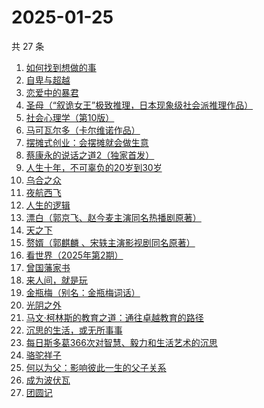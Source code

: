 # 2025-01-25

共 27 条

<!-- BEGIN WEREAD -->
<!-- 最后更新时间 2025-01-25 13:07:38 +0800 -->
1. [如何找到想做的事](https://weread.qq.com/web/bookDetail/71a32fb0813ab8de8g019cc9)
1. [自卑与超越](https://weread.qq.com/web/bookDetail/be932230813ab9941g010d2f)
1. [恋爱中的暴君](https://weread.qq.com/web/bookDetail/30032cf0813ab9974g013680)
1. [圣母（“叙诡女王”极致推理，日本现象级社会派推理作品）](https://weread.qq.com/web/bookDetail/4f7320f0717f541a4f7ae8e)
1. [社会心理学（第10版）](https://weread.qq.com/web/bookDetail/6c9327d0813ab99feg01860a)
1. [马可瓦尔多（卡尔维诺作品）](https://weread.qq.com/web/bookDetail/3c632a40723f428b3c6e85b)
1. [摆摊式创业：会摆摊就会做生意](https://weread.qq.com/web/bookDetail/d1f32840813ab99d2g012788)
1. [蔡康永的说话之道2（独家首发）](https://weread.qq.com/web/bookDetail/73e32e9056615073ed7d3fe)
1. [人生十年，不可辜负的20岁到30岁](https://weread.qq.com/web/bookDetail/23132c00813ab7af8g015e43)
1. [乌合之众](https://weread.qq.com/web/bookDetail/d1732010813ab983cg012120)
1. [夜航西飞](https://weread.qq.com/web/bookDetail/f8d326c071a7542af8dc0e6)
1. [人生的逻辑](https://weread.qq.com/web/bookDetail/3e232ca0813ab99aeg018082)
1. [漂白（郭京飞、赵今麦主演同名热播剧原著）](https://weread.qq.com/web/bookDetail/f0332010813ab7169g0155ca)
1. [天之下](https://weread.qq.com/web/bookDetail/4de326a0721770aa4de95f4)
1. [赘婿（郭麒麟 、宋轶主演影视剧同名原著）](https://weread.qq.com/web/bookDetail/15032af05753441501f9930)
1. [看世界（2025年第2期）](https://weread.qq.com/web/bookDetail/c8932b80813ab9a3bg012628)
1. [曾国藩家书](https://weread.qq.com/web/bookDetail/296325e052cedf2969761f3)
1. [来人间，就是玩](https://weread.qq.com/web/bookDetail/a35324f0813ab9994g0118a1)
1. [金瓶梅（别名：金瓶梅词话）](https://weread.qq.com/web/bookDetail/24532b00813ab97bbg014564)
1. [光阴之外](https://weread.qq.com/web/bookDetail/72e325c0727d77d472e6ff7)
1. [马文·柯林斯的教育之道：通往卓越教育的路径](https://weread.qq.com/web/bookDetail/18c328f071f8f06418c64fc)
1. [沉思的生活，或无所事事](https://weread.qq.com/web/bookDetail/358329b0813ab9991g0163af)
1. [每日斯多葛366次对智慧、毅力和生活艺术的沉思](https://weread.qq.com/web/bookDetail/56d32570813ab71c3g011e0c)
1. [骆驼祥子](https://weread.qq.com/web/bookDetail/fd1328207268785dfd1479d)
1. [何以为父：影响彼此一生的父子关系](https://weread.qq.com/web/bookDetail/b0c32a80813ab881ag0168fe)
1. [成为波伏瓦](https://weread.qq.com/web/bookDetail/db432f6072341663db407bd)
1. [团圆记](https://weread.qq.com/web/bookDetail/b64323c0813ab9595g0181f0)
<!-- END WEREAD -->